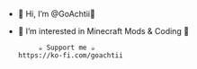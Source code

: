 - 👋 Hi, I’m @GoAchtii👋

- 👀 I’m interested in Minecraft Mods & Coding 👀

           ☕ Support me ☕
      https://ko-fi.com/goachtii
